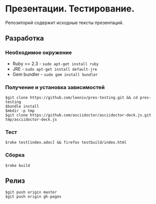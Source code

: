 # Презентации. Тестирование.

Репозиторий содержит исходные тексты презентаций.

## Разработка

### Необходимое окружение

- Ruby >= 2.3 - `sudo apt-get install ruby`
- JRE - `sudo apt-get install default-jre`
- Gem bundler - `sudo gem install bundler`

### Получение и установка зависимостей

    $git clone https://github.com/leoniv/pres-testing.git && cd pres-testing
    $bundle install
    $mkdir -p tmp
    $git clone https://github.com/asciidoctor/asciidoctor-deck.js.git tmp/asciidoctor-deck.js

### Тест

    $rake test[index.adoc] && firefox testbuild/index.html

### Сборка

    $rake build

## Релиз

    $git push origin master
    $git push origin gh-pages
